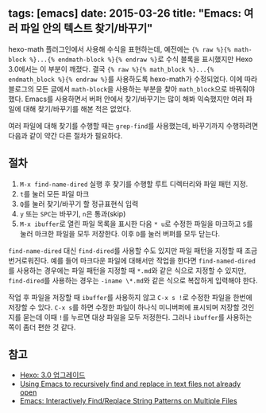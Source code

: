 tags: [emacs]
date: 2015-03-26
title: "Emacs: 여러 파일 안의 텍스트 찾기/바꾸기"
---
hexo-math 플러그인에서 사용해 수식을 표현하는데, 예전에는 `{% raw %}{% math-block %}...{% endmath-block %}{% endraw %}`로 수식 블록을 표시했지만 Hexo 3.0에서는 이 부분이 깨졌다. 결국 `{% raw %}{% math_block %}...{% endmath_block %}{% endraw %}`를 사용하도록 hexo-math가 수정되었다. 이에 따라 블로그의 모든 글에서 `math-block`을 사용하는 부분을 찾아 `math_block`으로 바꿔줘야 했다. Emacs를 사용하면서 버퍼 안에서 찾기/바꾸기는 많이 해봐 익숙했지만 여러 파일에 대해 찾기/바꾸기를 해본 적은 없었다.<!--more-->

여러 파일에 대해 찾기를 수행할 때는 `grep-find`를 사용했는데, 바꾸기까지 수행하려면 다음과 같이 약간 다른 절차가 필요하다.

## 절차
1. `M-x find-name-dired` 실행 후 찾기를 수행할 루트 디렉터리와 파일 패턴 지정.
2. `t`를 눌러 모든 파일 마크
3. `Q`를 눌러 찾기/바꾸기 할 정규표현식 입력
4. `y` 또는 `SPC`는 바꾸기, `n`은 통과(skip)
5. `M-x ibuffer`로 열린 파일 목록을 표시한 다음 `* u`로 수정한 파일을 마크하고 `S`를 눌러 마크한 파일을 모두 저장한다. 이후 `D`를 눌러 버퍼를 모두 닫는다.

`find-name-dired` 대신 `find-dired`를 사용할 수도 있지만 파일 패턴을 지정할 때 조금 번거로워진다. 예를 들어 마크다운 파일에 대해서만 작업을 한다면 `find-named-dired`를 사용하는 경우에는 파일 패턴을 지정할 때 `*.md`와 같은 식으로 지정할 수 있지만, `find-dired`를 사용하는 경우는 `-iname \*.md`와 같은 식으로 복잡하게 입력해야 한다.

작업 후 파일을 저장할 때 `ibuffer`를 사용하지 않고 `C-x s !`로 수정한 파일을 한번에 저장할 수 있다. `C-x s`를 하면 수정한 파일이 하나식 미니버퍼에 표시되며 저장할 것인지를 묻는데 이때 `!`를 누르면 대상 파일을 모두 저정한다. 그러나 `ibuffer`를 사용하는 쪽이 좀더 편한 것 같다.

## 참고
* [Hexo: 3.0 업그레이드](/2015/03/24/hexo-upgrade/)
* [Using Emacs to recursively find and replace in text files not already open](http://stackoverflow.com/questions/270930/using-emacs-to-recursively-find-and-replace-in-text-files-not-already-open)
* [Emacs: Interactively Find/Replace String Patterns on Multiple Files](http://ergoemacs.org/emacs/find_replace_inter.html)
